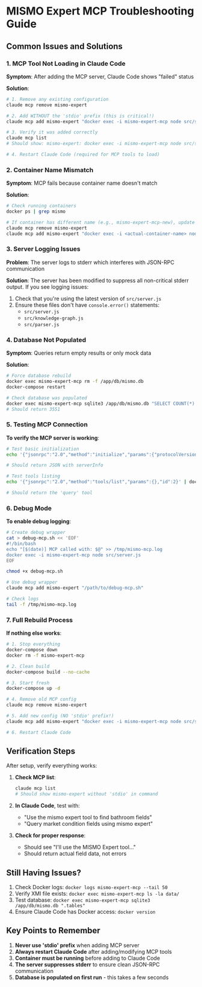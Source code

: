 # MISMO Expert MCP Troubleshooting Guide

## Common Issues and Solutions

### 1. MCP Tool Not Loading in Claude Code

**Symptom**: After adding the MCP server, Claude Code shows "failed" status

**Solution**:
```bash
# 1. Remove any existing configuration
claude mcp remove mismo-expert

# 2. Add WITHOUT the 'stdio' prefix (this is critical!)
claude mcp add mismo-expert "docker exec -i mismo-expert-mcp node src/server.js"

# 3. Verify it was added correctly
claude mcp list
# Should show: mismo-expert: docker exec -i mismo-expert-mcp node src/server.js

# 4. Restart Claude Code (required for MCP tools to load)
```

### 2. Container Name Mismatch

**Symptom**: MCP fails because container name doesn't match

**Solution**:
```bash
# Check running containers
docker ps | grep mismo

# If container has different name (e.g., mismo-expert-mcp-new), update MCP:
claude mcp remove mismo-expert
claude mcp add mismo-expert "docker exec -i <actual-container-name> node src/server.js"
```

### 3. Server Logging Issues

**Problem**: The server logs to stderr which interferes with JSON-RPC communication

**Solution**: The server has been modified to suppress all non-critical stderr output. If you see logging issues:

1. Check that you're using the latest version of `src/server.js`
2. Ensure these files don't have `console.error()` statements:
   - `src/server.js`
   - `src/knowledge-graph.js`
   - `src/parser.js`

### 4. Database Not Populated

**Symptom**: Queries return empty results or only mock data

**Solution**:
```bash
# Force database rebuild
docker exec mismo-expert-mcp rm -f /app/db/mismo.db
docker-compose restart

# Check database was populated
docker exec mismo-expert-mcp sqlite3 /app/db/mismo.db "SELECT COUNT(*) FROM classes;"
# Should return 3551
```

### 5. Testing MCP Connection

**To verify the MCP server is working**:
```bash
# Test basic initialization
echo '{"jsonrpc":"2.0","method":"initialize","params":{"protocolVersion":"2024-11-05","capabilities":{}},"id":1}' | docker exec -i mismo-expert-mcp node src/server.js

# Should return JSON with serverInfo

# Test tools listing
echo '{"jsonrpc":"2.0","method":"tools/list","params":{},"id":2}' | docker exec -i mismo-expert-mcp node src/server.js

# Should return the 'query' tool
```

### 6. Debug Mode

**To enable debug logging**:
```bash
# Create debug wrapper
cat > debug-mcp.sh << 'EOF'
#!/bin/bash
echo "[$(date)] MCP called with: $@" >> /tmp/mismo-mcp.log
docker exec -i mismo-expert-mcp node src/server.js
EOF

chmod +x debug-mcp.sh

# Use debug wrapper
claude mcp add mismo-expert "/path/to/debug-mcp.sh"

# Check logs
tail -f /tmp/mismo-mcp.log
```

### 7. Full Rebuild Process

**If nothing else works**:
```bash
# 1. Stop everything
docker-compose down
docker rm -f mismo-expert-mcp

# 2. Clean build
docker-compose build --no-cache

# 3. Start fresh
docker-compose up -d

# 4. Remove old MCP config
claude mcp remove mismo-expert

# 5. Add new config (NO 'stdio' prefix!)
claude mcp add mismo-expert "docker exec -i mismo-expert-mcp node src/server.js"

# 6. Restart Claude Code
```

## Verification Steps

After setup, verify everything works:

1. **Check MCP list**:
   ```bash
   claude mcp list
   # Should show mismo-expert without 'stdio' in command
   ```

2. **In Claude Code**, test with:
   - "Use the mismo expert tool to find bathroom fields"
   - "Query market condition fields using mismo expert"

3. **Check for proper response**:
   - Should see "I'll use the MISMO Expert tool..."
   - Should return actual field data, not errors

## Still Having Issues?

1. Check Docker logs: `docker logs mismo-expert-mcp --tail 50`
2. Verify XMI file exists: `docker exec mismo-expert-mcp ls -la data/`
3. Test database: `docker exec mismo-expert-mcp sqlite3 /app/db/mismo.db ".tables"`
4. Ensure Claude Code has Docker access: `docker version`

## Key Points to Remember

1. **Never use 'stdio' prefix** when adding MCP server
2. **Always restart Claude Code** after adding/modifying MCP tools
3. **Container must be running** before adding to Claude Code
4. **The server suppresses stderr** to ensure clean JSON-RPC communication
5. **Database is populated on first run** - this takes a few seconds